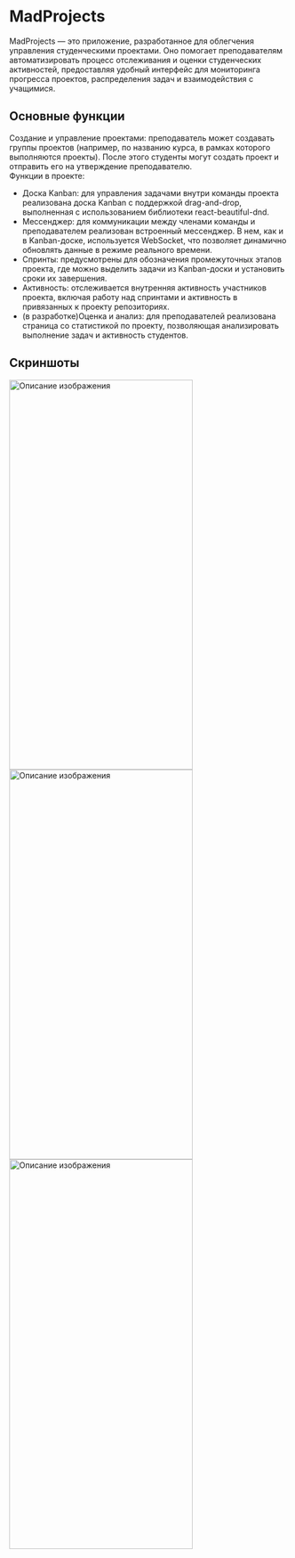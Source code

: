 # MadProjects
MadProjects — это приложение, разработанное для облегчения управления студенческими проектами. Оно помогает преподавателям автоматизировать процесс отслеживания и оценки студенческих активностей, предоставляя удобный интерфейс для мониторинга прогресса проектов, распределения задач и взаимодействия с учащимися.

## Основные функции
Создание и управление проектами: преподаватель может создавать группы проектов (например, по названию курса, в рамках которого выполняются проекты). После этого студенты могут создать проект и отправить его на утверждение преподавателю.
<br>Функции в проекте:
- Доска Kanban: для управления задачами внутри команды проекта реализована доска Kanban с поддержкой drag-and-drop, выполненная с использованием библиотеки react-beautiful-dnd.
- Мессенджер: для коммуникации между членами команды и преподавателем реализован встроенный мессенджер. В нем, как и в Kanban-доске, используется WebSocket, что позволяет динамично обновлять данные в режиме реального времени.
- Спринты: предусмотрены для обозначения промежуточных этапов проекта, где можно выделить задачи из Kanban-доски и установить сроки их завершения.
- Активность: отслеживается внутренняя активность участников проекта, включая работу над спринтами и активность в привязанных к проекту репозиториях.
- (в разработке)Оценка и анализ: для преподавателей реализована страница со статистикой по проекту, позволяющая анализировать выполнение задач и активность студентов.


## Скриншоты
<img src="https://github.com/user-attachments/assets/39ccf512-fecd-4d5b-b999-a00bd367617b" alt="Описание изображения" width="330" height="700">
<img src="https://github.com/user-attachments/assets/941b25e0-8679-49d5-9756-9760f19463ed" alt="Описание изображения" width="330" height="700">
<img src="https://github.com/user-attachments/assets/b0c9d497-5953-4a62-a98b-7c2ea8103f4f" alt="Описание изображения" width="330" height="700">



